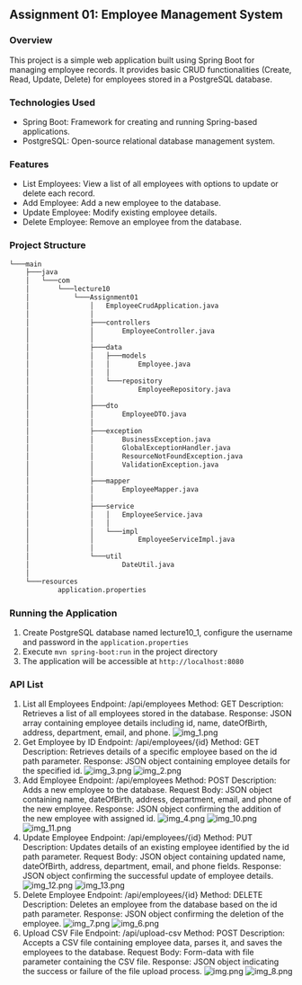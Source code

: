 ## Assignment 01: Employee Management System

### Overview
This project is a simple web application built using Spring Boot for managing employee records. It provides basic CRUD functionalities (Create, Read, Update, Delete) for employees stored in a PostgreSQL database.

### Technologies Used
- Spring Boot: Framework for creating and running Spring-based applications.
- PostgreSQL: Open-source relational database management system.

### Features
- List Employees: View a list of all employees with options to update or delete each record.
- Add Employee: Add a new employee to the database.
- Update Employee: Modify existing employee details.
- Delete Employee: Remove an employee from the database.

### Project Structure
```cmd
└───main
    ├───java
    │   └───com
    │       └───lecture10
    │           └───Assignment01
    │               │   EmployeeCrudApplication.java
    │               │
    │               ├───controllers
    │               │       EmployeeController.java
    │               │
    │               ├───data
    │               │   ├───models
    │               │   │       Employee.java
    │               │   │
    │               │   └───repository
    │               │           EmployeeRepository.java
    │               │
    │               ├───dto
    │               │       EmployeeDTO.java
    │               │
    │               ├───exception
    │               │       BusinessException.java
    │               │       GlobalExceptionHandler.java
    │               │       ResourceNotFoundException.java
    │               │       ValidationException.java
    │               │
    │               ├───mapper
    │               │       EmployeeMapper.java
    │               │
    │               ├───service
    │               │   │   EmployeeService.java
    │               │   │
    │               │   └───impl
    │               │           EmployeeServiceImpl.java
    │               │
    │               └───util
    │                       DateUtil.java
    │
    └───resources
            application.properties
```

### Running the Application
1. Create PostgreSQL database named lecture10_1, configure the username and password in the `application.properties`
2. Execute `mvn spring-boot:run` in the project directory
3. The application will be accessible at `http://localhost:8080`

### API List
1. List all Employees
   Endpoint: /api/employees
   Method: GET
   Description: Retrieves a list of all employees stored in the database.
   Response: JSON array containing employee details including id, name, dateOfBirth, address, department, email, and phone.
![img_1.png](img_1.png)
2. Get Employee by ID
   Endpoint: /api/employees/{id}
   Method: GET
   Description: Retrieves details of a specific employee based on the id path parameter.
   Response: JSON object containing employee details for the specified id.
![img_3.png](img_3.png)
![img_2.png](img_2.png)
3. Add Employee
   Endpoint: /api/employees
   Method: POST
   Description: Adds a new employee to the database.
   Request Body: JSON object containing name, dateOfBirth, address, department, email, and phone of the new employee.
   Response: JSON object confirming the addition of the new employee with assigned id.
![img_4.png](img_4.png)
![img_10.png](img_10.png)
![img_11.png](img_11.png)
4. Update Employee
   Endpoint: /api/employees/{id}
   Method: PUT
   Description: Updates details of an existing employee identified by the id path parameter.
   Request Body: JSON object containing updated name, dateOfBirth, address, department, email, and phone fields.
   Response: JSON object confirming the successful update of employee details.
![img_12.png](img_12.png)
![img_13.png](img_13.png)
5. Delete Employee
   Endpoint: /api/employees/{id}
   Method: DELETE
   Description: Deletes an employee from the database based on the id path parameter.
   Response: JSON object confirming the deletion of the employee.
![img_7.png](img_7.png)
![img_6.png](img_6.png)
6. Upload CSV File
   Endpoint: /api/upload-csv
   Method: POST
   Description: Accepts a CSV file containing employee data, parses it, and saves the employees to the database.
   Request Body: Form-data with file parameter containing the CSV file.
   Response: JSON object indicating the success or failure of the file upload process.
![img.png](img.png)
![img_8.png](img_8.png)